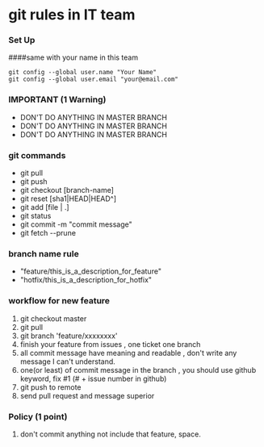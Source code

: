 # git rules in IT team

### Set Up
####same with your name in this team
```
git config --global user.name "Your Name" 
git config --global user.email "your@email.com" 
```

### IMPORTANT (1 Warning)
- DON'T DO ANYTHING IN MASTER BRANCH
- DON'T DO ANYTHING IN MASTER BRANCH
- DON'T DO ANYTHING IN MASTER BRANCH

### git commands
- git pull
- git push
- git checkout [branch-name]
- git reset [sha1|HEAD|HEAD^]
- git add [file | .]
- git status
- git commit -m "commit message"
- git fetch --prune

### branch name rule
- "feature/this_is_a_description_for_feature"
- "hotfix/this_is_a_description_for_hotfix"

### workflow for new feature
1. git checkout master
1. git pull
1. git branch 'feature/xxxxxxxx'
1. finish your feature from issues , one ticket one branch
1. all commit message have meaning and readable , don't write any message I can't understand.
1. one(or least) of commit message in the branch , you should use github keyword, fix #1 (# + issue number in github)
1. git push to remote
1. send pull request and message superior

### Policy (1 point)
1. don't commit anything not include that feature, space.